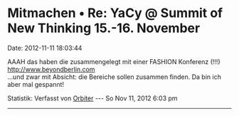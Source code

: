 Mitmachen • Re: YaCy @ Summit of New Thinking 15.-16. November
==============================================================

Date: 2012-11-11 18:03:44

AAAH das haben die zusammengelegt mit einer FASHION Konferenz (!!!)\
<http://www.beyondberlin.com>\
\...und zwar mit Absicht: die Bereiche sollen zusammen finden. Da bin
ich aber mal gespannt!

Statistik: Verfasst von
[Orbiter](http://forum.yacy-websuche.de/memberlist.php?mode=viewprofile&u=2)
--- So Nov 11, 2012 6:03 pm

------------------------------------------------------------------------
